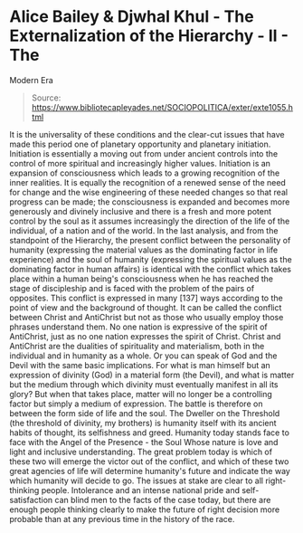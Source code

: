 # Alice Bailey & Djwhal Khul - The Externalization of the Hierarchy - II - The
Modern Era

> Source: https://www.bibliotecapleyades.net/SOCIOPOLITICA/exter/exte1055.html

It is the universality of these conditions and the clear-cut issues that have made this period one of planetary opportunity and planetary initiation. Initiation is essentially a moving out from under ancient controls into the control of more spiritual and increasingly higher values. Initiation is an expansion of consciousness which leads to a growing recognition of the inner realities. It is equally the recognition of a renewed sense of the need for change and the wise engineering of these needed changes so that real progress can be made; the consciousness is expanded and becomes more generously and divinely inclusive and there is a fresh and more potent control by the soul as it assumes increasingly the direction of the life of the individual, of a nation and of the world.
In the last analysis, and from the standpoint of the Hierarchy, the present conflict between the personality of humanity (expressing the material values as the dominating factor in life experience) and the soul of humanity (expressing the spiritual values as the dominating factor in human affairs) is identical with the conflict which takes place within a human being's consciousness when he has reached the stage of discipleship and is faced with the problem of the pairs of opposites. This conflict is expressed in many [137] ways according to the point of view and the background of thought. It can be called the conflict between Christ and AntiChrist but not as those who usually employ those phrases understand them. No one nation is expressive of the spirit of AntiChrist, just as no one nation expresses the spirit of Christ. Christ and AntiChrist are the dualities of spirituality and materialism, both in the individual and in humanity as a whole. Or you can speak of God and the Devil with the same basic implications. For what is man himself but an expression of divinity (God) in a material form (the Devil), and what is matter but the medium through which divinity must eventually manifest in all its glory? But when that takes place, matter will no longer be a controlling factor but simply a medium of expression.
The battle is therefore on between the form side of life and the soul. The Dweller on the Threshold (the threshold of divinity, my brothers) is humanity itself with its ancient habits of thought, its selfishness and greed. Humanity today stands face to face with the Angel of the Presence - the Soul Whose nature is love and light and inclusive understanding. The great problem today is which of these two will emerge the victor out of the conflict, and which of these two great agencies of life will determine humanity's future and indicate the way which humanity will decide to go.
The issues at stake are clear to all right-thinking people. Intolerance and an intense national pride and self-satisfaction can blind men to the facts of the case today, but there are enough people thinking clearly to make the future of right decision more probable than at any previous time in the history of the race.
